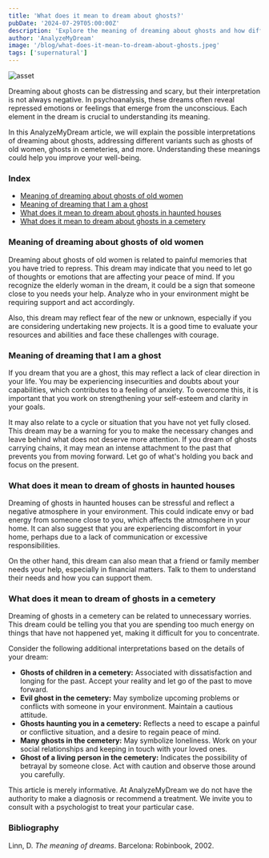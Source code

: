 ```yaml
---
title: 'What does it mean to dream about ghosts?'
pubDate: '2024-07-29T05:00:00Z'
description: 'Explore the meaning of dreaming about ghosts and how different scenarios can reflect aspects of your emotions and concerns.'
author: 'AnalyzeMyDream'
image: '/blog/what-does-it-mean-to-dream-about-ghosts.jpeg'
tags: ['supernatural']
---
```


![asset](/blog/what-does-it-mean-to-dream-about-ghosts.jpeg)

Dreaming about ghosts can be distressing and scary, but their interpretation is not always negative. In psychoanalysis, these dreams often reveal repressed emotions or feelings that emerge from the unconscious. Each element in the dream is crucial to understanding its meaning.

In this AnalyzeMyDream article, we will explain the possible interpretations of dreaming about ghosts, addressing different variants such as ghosts of old women, ghosts in cemeteries, and more. Understanding these meanings could help you improve your well-being.

### Index

- [Meaning of dreaming about ghosts of old women](#meaning-of-dreaming-about-ghosts-of-old-women)
- [Meaning of dreaming that I am a ghost](#meaning-of-dreaming-that-I-am-a-ghost)
- [What does it mean to dream about ghosts in haunted houses](#what-does-it-mean-to-dream-about-ghosts-in-haunted-houses)
- [What does it mean to dream about ghosts in a cemetery](#what-does-it-mean-to-dream-about-ghosts-in-a-cemetery)

### Meaning of dreaming about ghosts of old women

Dreaming about ghosts of old women is related to painful memories that you have tried to repress. This dream may indicate that you need to let go of thoughts or emotions that are affecting your peace of mind. If you recognize the elderly woman in the dream, it could be a sign that someone close to you needs your help. Analyze who in your environment might be requiring support and act accordingly.

Also, this dream may reflect fear of the new or unknown, especially if you are considering undertaking new projects. It is a good time to evaluate your resources and abilities and face these challenges with courage.

### Meaning of dreaming that I am a ghost

If you dream that you are a ghost, this may reflect a lack of clear direction in your life. You may be experiencing insecurities and doubts about your capabilities, which contributes to a feeling of anxiety. To overcome this, it is important that you work on strengthening your self-esteem and clarity in your goals.

It may also relate to a cycle or situation that you have not yet fully closed. This dream may be a warning for you to make the necessary changes and leave behind what does not deserve more attention. If you dream of ghosts carrying chains, it may mean an intense attachment to the past that prevents you from moving forward. Let go of what's holding you back and focus on the present.

### What does it mean to dream of ghosts in haunted houses

Dreaming of ghosts in haunted houses can be stressful and reflect a negative atmosphere in your environment. This could indicate envy or bad energy from someone close to you, which affects the atmosphere in your home. It can also suggest that you are experiencing discomfort in your home, perhaps due to a lack of communication or excessive responsibilities.

On the other hand, this dream can also mean that a friend or family member needs your help, especially in financial matters. Talk to them to understand their needs and how you can support them.

### What does it mean to dream of ghosts in a cemetery

Dreaming of ghosts in a cemetery can be related to unnecessary worries. This dream could be telling you that you are spending too much energy on things that have not happened yet, making it difficult for you to concentrate.

Consider the following additional interpretations based on the details of your dream:

- **Ghosts of children in a cemetery:** Associated with dissatisfaction and longing for the past. Accept your reality and let go of the past to move forward.
- **Evil ghost in the cemetery:** May symbolize upcoming problems or conflicts with someone in your environment. Maintain a cautious attitude.
- **Ghosts haunting you in a cemetery:** Reflects a need to escape a painful or conflictive situation, and a desire to regain peace of mind.
- **Many ghosts in the cemetery:** May symbolize loneliness. Work on your social relationships and keeping in touch with your loved ones.
- **Ghost of a living person in the cemetery:** Indicates the possibility of betrayal by someone close. Act with caution and observe those around you carefully.

This article is merely informative. At AnalyzeMyDream we do not have the authority to make a diagnosis or recommend a treatment. We invite you to consult with a psychologist to treat your particular case.

### Bibliography

Linn, D. *The meaning of dreams*. Barcelona: Robinbook, 2002.
